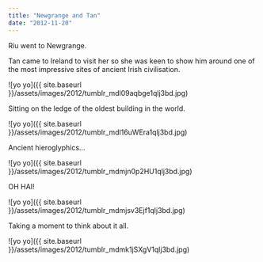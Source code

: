 ```yaml
---
title: "Newgrange and Tan"
date: "2012-11-20"
---
```


Riu went to Newgrange.

Tan came to Ireland to visit her so she was keen to show him around one of the most impressive sites of ancient Irish civilisation.

![yo yo]({{ site.baseurl }}/assets/images/2012/tumblr_mdl09aqbge1qlj3bd.jpg)

Sitting on the ledge of the oldest building in the world.

![yo yo]({{ site.baseurl }}/assets/images/2012/tumblr_mdl16uWEra1qlj3bd.jpg)

Ancient hieroglyphics…

![yo yo]({{ site.baseurl }}/assets/images/2012/tumblr_mdmjn0p2HU1qlj3bd.jpg)

OH HAI!

![yo yo]({{ site.baseurl }}/assets/images/2012/tumblr_mdmjsv3Ejf1qlj3bd.jpg)

Taking a moment to think about it all.

![yo yo]({{ site.baseurl }}/assets/images/2012/tumblr_mdmk1jSXgV1qlj3bd.jpg)
